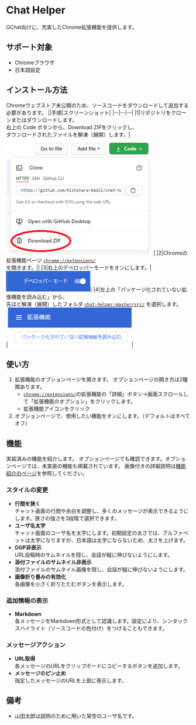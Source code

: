 # Chat Helper
GChat向けに、充実したChrome拡張機能を提供します。

## サポート対象
- Chromeブラウザ
- 日本語設定

## インストール方法

Chromeウェブストア未公開のため、ソースコードをダウンロードして追加する必要があります。
||手順|スクリーンショット|
|--|--|--|
|1|リポジトリをクローンまたはダウンロードします。<br>右上の Code ボタンから、Download ZIPをクリックし、<br>ダウンロードされたファイルを解凍（展開）します。|![ダウンロード手順](./docs/images/install-download.png)|
|2|Chromeの拡張機能ページ [`chrome://extensions/`](chrome://extensions/) <br>を開きます。||
|3|右上のデベロッパーモードをオンにします。|![デベロッパーモード](./docs/images/install-developer-mode.png)|
|4|左上の「パッケージ化されていない拡張機能を読み込む」から、<br>先ほど解凍（展開）したフォルダ [`chat-helper-master/src/`](./src) を選択します。<br>|![パッケージ化されていない拡張機能を読み込む](./docs/images/install-load.png)|


## 使い方
1. 拡張機能のオプションページを開きます。
	オプションページの開き方は2種類あります。
	- [`chrome://extensions/`](chrome://extensions/)の拡張機能の「詳細」ボタン→画面スクロールして「拡張機能のオプション」をクリックします。
	- 拡張機能アイコンをクリック
1. オプションページで、使用したい機能をオンにします。（デフォルトはすべてオフ）


## 機能
実装済みの機能を紹介します。
オプションページでも確認できます。オプションページでは、未実装の機能も掲載されています。
画像付きの詳細説明は[機能紹介のページ](./docs/functions.md)を参照してください。

### スタイルの変更
- **行間を狭く**<br>チャット画面の行間や余白を調整し、多くのメッセージが表示できるようにします。狭さの強さを3段階で選択できます。
- **ユーザ名太字**<br>チャット画面のユーザ名を太字にします。初期設定の太さでは、アルファベットは太字になりますが、日本語は太字にならないため、太さを上げます。
- **OGP非表示**<br>URL投稿時のサムネイルを隠し、会話が縦に伸びないようにします。
- **添付ファイルのサムネイル非表示**<br>添付ファイルのサムネイル画像を隠し、会話が縦に伸びないようにします。
- **画像折り畳みの有効化**<br>各画像を小さく折りたたむボタンを表示します。

### 追加情報の表示
- **Markdown**<br>各メッセージをMarkdown形式として認識します。設定により、シンタックスハイライト（ソースコードの色付け）をつけることもできます。
### メッセージアクション
- **URL取得**<br>各メッセージのURLをクリップボードにコピーするボタンを追加します。
- **メッセージのピン止め**<br>指定したメッセージのURLを上部に表示します。

## 備考
- 山田太郎は説明のために用いた架空のユーザ名です。

